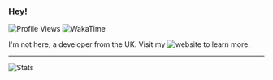 ### Hey!

![Profile Views](https://komarev.com/ghpvc/?username=no-there)
![WakaTime](https://wakatime.com/badge/user/abb67070-606f-4700-a1a0-9cbb189adaf3.svg)

I'm not here, a developer from the UK. Visit my ![website](https://not-here.dev) to learn more.

----

![Stats](https://github-readme-stats.vercel.app/api?username=no-there&show_icons=true&hide=issues,stars&theme=transparent)
